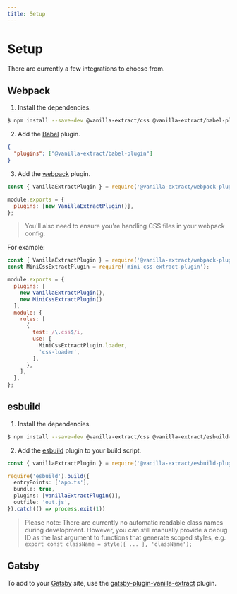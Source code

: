 ```yaml
---
title: Setup
---
```


# Setup

There are currently a few integrations to choose from.

## Webpack

1. Install the dependencies.
```bash
$ npm install --save-dev @vanilla-extract/css @vanilla-extract/babel-plugin @vanilla-extract/webpack-plugin
```
2. Add the [Babel](https://babeljs.io) plugin.
```json
{
  "plugins": ["@vanilla-extract/babel-plugin"]
}
```

3. Add the [webpack](https://webpack.js.org) plugin.
```js
const { VanillaExtractPlugin } = require('@vanilla-extract/webpack-plugin');

module.exports = {
  plugins: [new VanillaExtractPlugin()],
};
```


> You'll also need to ensure you're handling CSS files in your webpack config.

For example:
  ```js
  const { VanillaExtractPlugin } = require('@vanilla-extract/webpack-plugin');
  const MiniCssExtractPlugin = require('mini-css-extract-plugin');

  module.exports = {
    plugins: [
      new VanillaExtractPlugin(),
      new MiniCssExtractPlugin()
    ],
    module: {
      rules: [
        {
          test: /\.css$/i,
          use: [
            MiniCssExtractPlugin.loader,
            'css-loader',
          ],
        },
      ],
    },
  };
  ```

## esbuild

1. Install the dependencies.
```bash
$ npm install --save-dev @vanilla-extract/css @vanilla-extract/esbuild-plugin
```

2. Add the [esbuild](https://esbuild.github.io/) plugin to your build script.
```ts
const { vanillaExtractPlugin } = require('@vanilla-extract/esbuild-plugin');

require('esbuild').build({
  entryPoints: ['app.ts'],
  bundle: true,
  plugins: [vanillaExtractPlugin()],
  outfile: 'out.js',
}).catch(() => process.exit(1))
```

> Please note: There are currently no automatic readable class names during development. However, you can still manually provide a debug ID as the last argument to functions that generate scoped styles, e.g. `export const className = style({ ... }, 'className');`


## Gatsby

To add to your [Gatsby](https://www.gatsbyjs.com/) site, use the [gatsby-plugin-vanilla-extract](https://github.com/KyleAMathews/gatsby-plugin-vanilla-extract) plugin.